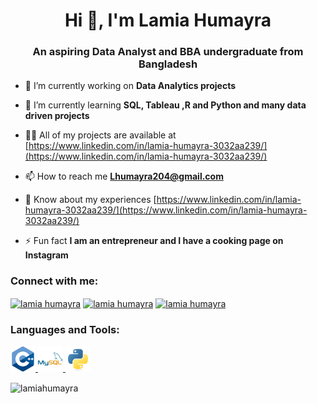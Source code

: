 <h1 align="center">Hi 👋, I'm Lamia Humayra</h1>
<h3 align="center">An aspiring Data Analyst and BBA undergraduate from Bangladesh</h3>

- 🔭 I’m currently working on **Data Analytics projects**

- 🌱 I’m currently learning **SQL, Tableau ,R and Python and many data driven projects**

- 👨‍💻 All of my projects are available at [https://www.linkedin.com/in/lamia-humayra-3032aa239/](https://www.linkedin.com/in/lamia-humayra-3032aa239/)

- 📫 How to reach me **Lhumayra204@gmail.com**

- 📄 Know about my experiences [https://www.linkedin.com/in/lamia-humayra-3032aa239/](https://www.linkedin.com/in/lamia-humayra-3032aa239/)

- ⚡ Fun fact **I am an entrepreneur and I have a cooking page on Instagram**

<h3 align="left">Connect with me:</h3>
<p align="left">
<a href="https://linkedin.com/in/lamia humayra" target="blank"><img align="center" src="https://raw.githubusercontent.com/rahuldkjain/github-profile-readme-generator/master/src/images/icons/Social/linked-in-alt.svg" alt="lamia humayra" height="30" width="40" /></a>
<a href="https://kaggle.com/lamia humayra" target="blank"><img align="center" src="https://raw.githubusercontent.com/rahuldkjain/github-profile-readme-generator/master/src/images/icons/Social/kaggle.svg" alt="lamia humayra" height="30" width="40" /></a>
<a href="https://fb.com/lamia humayra" target="blank"><img align="center" src="https://raw.githubusercontent.com/rahuldkjain/github-profile-readme-generator/master/src/images/icons/Social/facebook.svg" alt="lamia humayra" height="30" width="40" /></a>
</p>

<h3 align="left">Languages and Tools:</h3>
<p align="left"> <a href="https://www.w3schools.com/cpp/" target="_blank" rel="noreferrer"> <img src="https://raw.githubusercontent.com/devicons/devicon/master/icons/cplusplus/cplusplus-original.svg" alt="cplusplus" width="40" height="40"/> </a> <a href="https://www.mysql.com/" target="_blank" rel="noreferrer"> <img src="https://raw.githubusercontent.com/devicons/devicon/master/icons/mysql/mysql-original-wordmark.svg" alt="mysql" width="40" height="40"/> </a> <a href="https://www.python.org" target="_blank" rel="noreferrer"> <img src="https://raw.githubusercontent.com/devicons/devicon/master/icons/python/python-original.svg" alt="python" width="40" height="40"/> </a> </p>

<p><img align="center" src="https://github-readme-stats.vercel.app/api/top-langs?username=lamiahumayra&show_icons=true&locale=en&layout=compact" alt="lamiahumayra" /></p>


